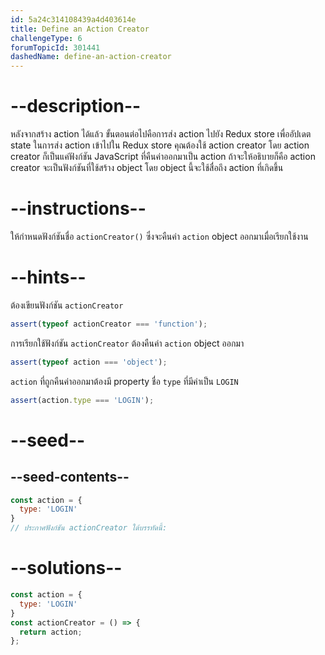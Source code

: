 ```yaml
---
id: 5a24c314108439a4d403614e
title: Define an Action Creator
challengeType: 6
forumTopicId: 301441
dashedName: define-an-action-creator
---
```


# --description--

หลังจากสร้าง action ได้แล้ว ขั้นตอนต่อไปคือการส่ง action ไปยัง Redux store เพื่ออัปเดต state 
ในการส่ง action เข้าไปใน Redux store คุณต้องใช้ action creator 
โดย action creator ก็เป็นแค่ฟังก์ชัน JavaScript ที่คืนค่าออกมาเป็น action 
ถ้าจะให้อธิบายก็คือ action creator จะเป็นฟังก์ชันที่ใช้สร้าง object โดย object นี้จะใช้สื่อถึง action ที่เกิดขึ้น

# --instructions--

ให้กำหนดฟังก์ชันชื่อ `actionCreator()` ซึ่งจะคืนค่า `action` object ออกมาเมื่อเรียกใช้งาน

# --hints--

ต้องเขียนฟังก์ชัน `actionCreator`

```js
assert(typeof actionCreator === 'function');
```

การเรียกใช้ฟังก์ชัน `actionCreator` ต้องคืนค่า `action` object ออกมา

```js
assert(typeof action === 'object');
```

`action` ที่ถูกคืนค่าออกมาต้องมี property ชื่อ `type` ที่มีค่าเป็น `LOGIN`

```js
assert(action.type === 'LOGIN');
```

# --seed--

## --seed-contents--

```js
const action = {
  type: 'LOGIN'
}
// ประกาศฟังก์ชัน actionCreator ใต้บรรทัดนี้:
```

# --solutions--

```js
const action = {
  type: 'LOGIN'
}
const actionCreator = () => {
  return action;
};
```
